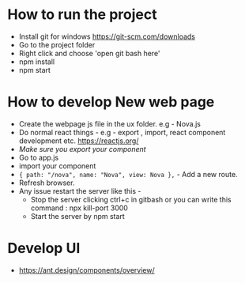 # How to run the project
- Install git for windows https://git-scm.com/downloads
- Go to the project folder
- Right click and choose 'open git bash here'
- npm install
- npm start

# How to develop New web page
- Create the webpage js file in the ux folder. e.g - Nova.js
- Do normal react things - e.g - export , import, react component development etc. https://reactjs.org/
- *Make sure you export your component*
- Go to app.js
- import your component
- `{
    path: "/nova",
    name: "Nova",
    view: Nova
  },` - Add a new route.
- Refresh browser.
- Any issue restart the server like this - 
    - Stop the server clicking ctrl+c in gitbash or you can write this command : npx kill-port 3000
    - Start the server by npm start
# Develop UI
- https://ant.design/components/overview/
